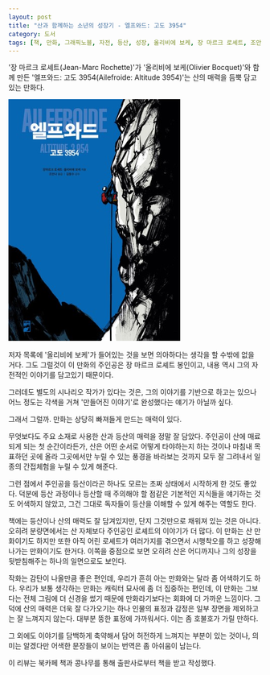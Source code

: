 ```yaml
---
layout: post
title: "산과 함께하는 소년의 성장기 - 엘프와드: 고도 3954"
category: 도서
tags: [책, 만화, 그래픽노블, 자전, 등산, 성장, 올리비에 보케, 장 마르크 로셰트, 조안나, 김동수, 리리, 북카페 책과 콩나무, 서평]
---
```


'장 마르크 로셰트(Jean-Marc Rochette)'가
'올리비에 보케(Olivier Bocquet)'와 함께 만든
'엘프와드: 고도 3954(Ailefroide: Altitude 3954)'는
산의 매력을 듬뿍 담고있는 만화다.

![표지](/images/ailefroide-altitude-3954-comic-book-h480.jpg)

저자 목록에 '올리비에 보케'가 들어있는 것을 보면 의아하다는 생각을 할 수밖에 없을 거다.
그도 그럴것이 이 만화의 주인공은 장 마르크 로셰트 봉인이고,
내용 역시 그의 자전적인 이야기를 담고있기 때문이다.

그러데도 별도의 시나리오 작가가 있다는 것은,
그의 이야기를 기반으로 하고는 있으나
어느 정도는 각색을 거쳐 '만들어진 이야기'로 완성했다는 얘기가 아닐까 싶다.

그래서 그럴까.
만화는 상당히 빠져들게 만드는 매력이 있다.

무엇보다도 주요 소재로 사용한 산과 등산의 매력을 정말 잘 담았다.
주인공이 산에 매료되게 되는 첫 순간이라든가,
산은 어떤 순서로 어떻게 타야하는지 하는 것이나
마침내 목표하던 곳에 올라 그곳에서만 누릴 수 있는 풍경을 바라보는 것까지 모두 잘 그려내서
일종의 간접체험을 누릴 수 있게 해준다.

그런 점에서 주인공을 등산이라곤 하나도 모르는 초짜 상태에서 시작하게 한 것도 좋았다.
덕분에 등산 과정이나 등산할 때 주의해야 할 점같은 기본적인 지식들을 얘기하는 것도 어색하지 않았고,
그건 그대로 독자들이 등산을 이해할 수 있게 해주는 역할도 한다.

책에는 등산이나 산의 매력도 잘 담겨있지만,
단지 그것만으로 채워져 있는 것은 아니다.
오히려 분량면에서는 산 자체보다 주인공인 로셰트의 이야기가 더 많다.
이 만화는 산 만화이기도 하지만 또한 아직 어린 로셰트가 여러가지를 겪으면서 시행착오를 하고 성장해나가는 만화이기도 한거다.
이쪽을 중점으로 보면 오히려 산은 어디까지나 그의 성장을 뒷받침해주는 하나의 일면으로도 보인다.

작화는 감탄이 나올만큼 좋은 편인데,
우리가 흔히 아는 만화와는 달라 좀 어색하기도 하다.
우리가 보통 생각하는 만화는 캐릭터 묘사에 좀 더 집중하는 편인데,
이 만화는 그보다는 전체 그림에 더 신경을 썼기 때문에
만화라기보다는 회화에 더 가까운 느낌이다.
그 덕에 산의 매력은 더욱 잘 다가오기는 하나
인물의 표정과 감정은 일부 장면을 제외하고는 잘 느껴지지 않는다.
대부분 뚱한 표정에 가까워서다.
이는 좀 호불호가 가릴 만하다.

그 외에도 이야기를 담백하게 축약해서 담어 허전하게 느껴지는 부분이 있는 것이나,
의미는 알겠다만 어색한 문장들이 보이는 번역은 좀 아쉬움이 남는다.



<div class="im im-info">
이 리뷰는 북카페 책과 콩나무를 통해 출판사로부터 책을 받고 작성했다.
</div>
